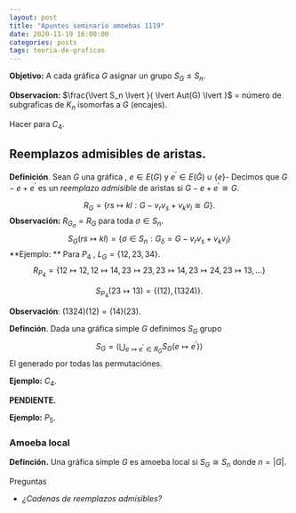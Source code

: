 ```yaml
---
layout: post
title: "Apuntes seminario amoebas 1119"
date: 2020-11-19 16:00:00
categories: posts
tags: teoria-de-graficas
---
```




**Objetivo:** A cada gráfica $G$ asignar un grupo $S_G \leq S_n$.

**Observacion:** $\frac{\lvert S_n \lvert }{ \lvert Aut(G) \lvert }$ = número de subgraficas de $K_n$ isomorfas a $G$ (encajes).

Hacer para $C_4$.



## Reemplazos admisibles de aristas. 

**Definición**. Sean $G$ una gráfica , $e \in E(G)$ y $e^\prime \in E(\bar{G}) \cup \{e\}$- Decimos que $G - e + e^\prime$ es un *reemplazo admisible* de aristas si $G - e + e^\prime  \cong G$.


$$
R_G = \{rs \mapsto kl : G - v_r v_s + v_k v_l \cong G\}.
$$
**Observación:** $R_{G_\sigma} = R_G$ para toda $\sigma \in S_n$. 
$$
S_G(rs \mapsto kl) = \{\sigma \in S_n: G_\delta = G- v_r v_s + v_k v_l\}
$$
**Ejemplo: ** Para $P_4$ , $L_G = \{12, 23, 34\}$. 
$$
R_{P_4}  = \{12 \mapsto 12,12 \mapsto 14, 23 \mapsto 23, 23 \mapsto 14, 23 \mapsto 24, 23 \mapsto 13, ...  \}
$$

$$
S_{P_4}(23 \mapsto 13) = \{(12), (1324)\}.
$$

**Observación**: $(1324) (12) = (14) (23)$.

**Definción**. Dada una gráfica simple $G$ definimos $S_G$ grupo
$$
S_G = \langle  \bigcup_{e\mapsto e^\prime \in R_G} S_G(e \mapsto e^\prime) \rangle
$$
El generado por todas las permutaciónes.

**Ejemplo:** $C_4$.

**PENDIENTE.**



**Ejemplo:** $P_5$.

### Amoeba local

**Definción.** Una gráfica simple $G$ es amoeba local si $S_G \cong S_{n}$ donde $n = \lvert G \lvert$. 



Preguntas

* *¿Cadenas de reemplazos admisibles?*